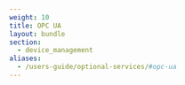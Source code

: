 ```yaml
---
weight: 10
title: OPC UA
layout: bundle
section:
  - device_management
aliases:
  - /users-guide/optional-services/#opc-ua
---
```

